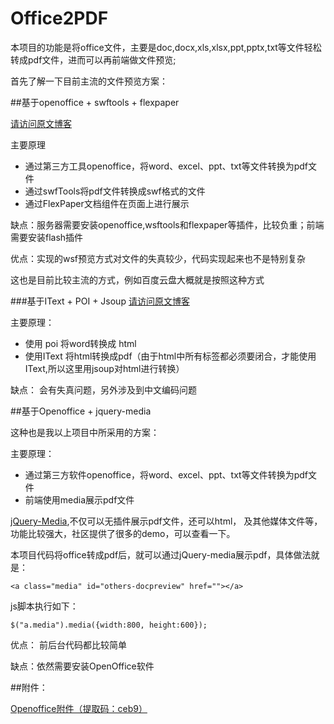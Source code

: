 # Office2PDF
本项目的功能是将office文件，主要是doc,docx,xls,xlsx,ppt,pptx,txt等文件轻松转成pdf文件，进而可以再前端做文件预览;

首先了解一下目前主流的文件预览方案：

##基于openoffice + swftools + flexpaper

[请访问原文博客](http://blog.csdn.net/z69183787/article/details/17468039)

主要原理

- 通过第三方工具openoffice，将word、excel、ppt、txt等文件转换为pdf文件
- 通过swfTools将pdf文件转换成swf格式的文件
- 通过FlexPaper文档组件在页面上进行展示

缺点：服务器需要安装openoffice,wsftools和flexpaper等插件，比较负重；前端需要安装flash插件

优点：实现的wsf预览方式对文件的失真较少，代码实现起来也不是特别复杂

这也是目前比较主流的方式，例如百度云盘大概就是按照这种方式

###基于IText + POI + Jsoup
[请访问原文博客](http://blog.csdn.net/ptzrbin/article/details/43449701)

主要原理：

 - 使用 poi 将word转换成 html
 - 使用IText 将html转换成pdf（由于html中所有标签都必须要闭合，才能使用IText,所以这里用jsoup对html进行转换）
 
缺点： 会有失真问题，另外涉及到中文编码问题


##基于Openoffice + jquery-media

这种也是我以上项目中所采用的方案：

主要原理：

- 通过第三方软件openoffice，将word、excel、ppt、txt等文件转换为pdf文件
- 前端使用media展示pdf文件

[jQuery-Media](http://malsup.com/jquery/media/),不仅可以无插件展示pdf文件，还可以html，
及其他媒体文件等，功能比较强大，社区提供了很多的demo，可以查看一下。

本项目代码将office转成pdf后，就可以通过jQuery-media展示pdf，具体做法就是：

`<a class="media" id="others-docpreview" href=""></a>`

js脚本执行如下：

`$("a.media").media({width:800, height:600});`

优点： 前后台代码都比较简单

缺点：依然需要安装OpenOffice软件

##附件：

[Openoffice附件（提取码：ceb9）](http://yunpan.cn/ccWteZCuesVMR)
